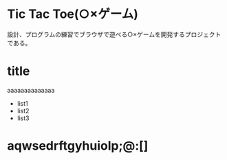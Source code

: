 # Tic Tac Toe(○×ゲーム)

設計、プログラムの練習でブラウザで遊べる○×ゲームを開発するプロジェクトである。

# title

aaaaaaaaaaaaaa

- list1
- list2
- list3

 # aqwsedrftgyhuiolp;@:[]